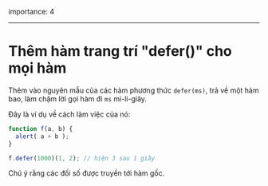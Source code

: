 importance: 4

---

# Thêm hàm trang trí "defer()" cho mọi hàm

Thêm vào nguyên mẫu của các hàm phương thức `defer(ms)`, trả về một hàm bao, làm chậm lời gọi hàm đi `ms` mi-li-giây.

Đây là ví dụ về cách làm việc của nó:

```js
function f(a, b) {
  alert( a + b );
}

f.defer(1000)(1, 2); // hiện 3 sau 1 giây
```

Chú ý rằng các đối số được truyền tới hàm gốc.
